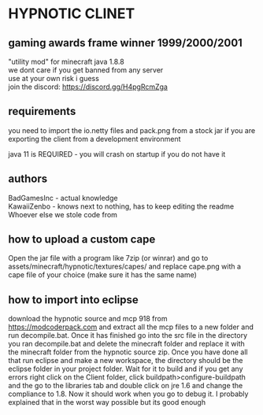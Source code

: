 # HYPNOTIC CLINET  
## gaming awards frame winner 1999/2000/2001  
"utility mod" for minecraft java 1.8.8  
we dont care if you get banned from any server  
use at your own risk i guess  
join the discord: https://discord.gg/H4pgRcmZga  
## requirements  
you need to import the io.netty files and pack.png from a stock jar 
if you are exporting the client from a development environment

java 11 is REQUIRED - you will crash on startup if you do not have it  
## authors  
BadGamesInc - actual knowledge  
KawaiiZenbo - knows next to nothing, has to keep editing the readme  
Whoever else we stole code from  
## how to upload a custom cape
Open the jar file with a program like 7zip (or winrar) and go to assets/minecraft/hypnotic/textures/capes/
and replace cape.png with a cape file of your choice (make sure it has the same name)
## how to import into eclipse
download the hypnotic source and mcp 918 from https://modcoderpack.com and extract all the mcp files
to a new folder and run decompile.bat. Once it has finished go into the src file in the directory
you ran decompile.bat and delete the minecraft folder and replace it with the minecraft folder from
the hypnotic source zip. Once you have done all that run eclipse and make a new workspace, the 
directory should be the eclipse folder in your project folder. Wait for it to build and if you get any
errors right click on the Client folder, click buildpath>configure-buildpath and the go to the libraries tab
and double click on jre 1.6 and change the compliance to 1.8. Now it should work when you go to debug it.
I probably explained that in the worst way possible but its good enough

